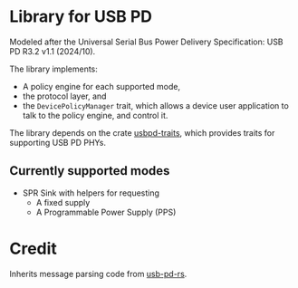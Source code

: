 # Library for USB PD

Modeled after the Universal Serial Bus Power Delivery Specification: USB PD R3.2 v1.1 (2024/10).

The library implements:
- A policy engine for each supported mode,
- the protocol layer, and
- the `DevicePolicyManager` trait, which allows a device user application to talk to the policy engine, and control it.

The library depends on the crate [usbpd-traits](https://crates.io/crates/usbpd), which provides traits for supporting
USB PD PHYs.

## Currently supported modes

- SPR Sink with helpers for requesting
    - A fixed supply
    - A Programmable Power Supply (PPS)

# Credit

Inherits message parsing code from [usb-pd-rs](https://github.com/fmckeogh/usb-pd-rs).
